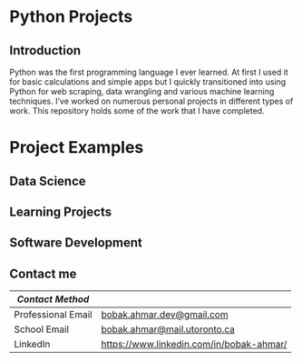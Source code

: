 # Python Projects

## Introduction

Python was the first programming language I ever learned. At first I used it for basic calculations and simple apps but I quickly transitioned into using Python for web scraping, data wrangling and various machine learning techniques. I've worked on numerous personal projects in different types of work. This repository holds some of the work that I have completed.

# Project Examples 

## Data Science


## Learning Projects


## Software Development

## Contact me
| *Contact Method*   |                                          |
|--------------------|------------------------------------------|
| Professional Email | bobak.ahmar.dev@gmail.com                |
| School Email       | bobak.ahmar@mail.utoronto.ca             |
| LinkedIn           | https://www.linkedin.com/in/bobak-ahmar/ |
